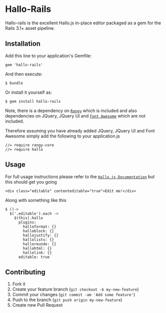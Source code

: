 # Hallo-Rails

Hallo-rails is the excellent Hallo.js in-place editor packaged as a gem for the Rails 3.1+ asset pipeline.

## Installation

Add this line to your application's Gemfile:

    gem 'hallo-rails'

And then execute:

    $ bundle

Or install it yourself as:

    $ gem install hallo-rails

Note, there is a dependency on [`Rangy`](http://code.google.com/p/rangy/) which is included and also dependencies on JQuery, JQuery UI and [`Font Awesome`](http://fortawesome.github.io/Font-Awesome/) which are not included.

Therefore assuming you have already added JQuery, JQuery UI and Font Awesome simply add the following to your application.js

    //= require rangy-core
    //= require hallo

## Usage

For full usage instructions please refer to the [`Hallo.js Documentation`](http://hallojs.org) but this should get you going

    <div class="editable" contenteditable="true">Edit me!</div>

Along with something like this

    $ ()->
      $('.editable').each ->
        $(this).hallo
          plugins:
            halloformat: {}
            halloblock: {}
            hallojustify: {}
            hallolists: {}
            halloreundo: {}
            hallohtml: {}
            hallolink: {}
          editable: true

## Contributing

1. Fork it
2. Create your feature branch (`git checkout -b my-new-feature`)
3. Commit your changes (`git commit -am 'Add some feature'`)
4. Push to the branch (`git push origin my-new-feature`)
5. Create new Pull Request
